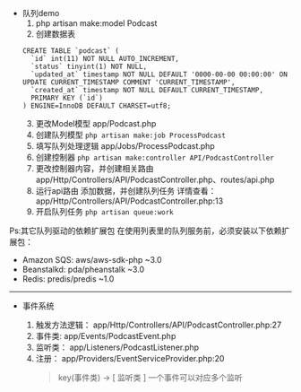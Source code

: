 - 队列demo
    1. php artisan make:model Podcast
    2. 创建数据表
    ```
    CREATE TABLE `podcast` (
      `id` int(11) NOT NULL AUTO_INCREMENT,
      `status` tinyint(1) NOT NULL,
      `updated_at` timestamp NOT NULL DEFAULT '0000-00-00 00:00:00' ON UPDATE CURRENT_TIMESTAMP COMMENT 'CURRENT_TIMESTAMP',
      `created_at` timestamp NOT NULL DEFAULT CURRENT_TIMESTAMP,
      PRIMARY KEY (`id`)
    ) ENGINE=InnoDB DEFAULT CHARSET=utf8;
    ```
    3. 更改Model模型 app/Podcast.php
    4. 创建队列模型 `php artisan make:job ProcessPodcast`
    5. 填写队列处理逻辑 app/Jobs/ProcessPodcast.php
    6. 创建控制器 `php artisan make:controller API/PodcastController`
    7. 更改控制器内容，并创建相关路由 app/Http/Controllers/API/PodcastController.php、routes/api.php
    8. 运行api路由 添加数据，并创建队列任务 详情查看：app/Http/Controllers/API/PodcastController.php:13
    9. 开启队列任务 `php artisan queue:work`
    
Ps:其它队列驱动的依赖扩展包
在使用列表里的队列服务前，必须安装以下依赖扩展包：

- Amazon SQS: aws/aws-sdk-php ~3.0
- Beanstalkd: pda/pheanstalk ~3.0
- Redis: predis/predis ~1.0

---

- 事件系统

    1. 触发方法逻辑： app/Http/Controllers/API/PodcastController.php:27
    2. 事件类: app/Events/PodcastEvent.php
    3. 监听类： app/Listeners/PodcastListener.php
    4. 注册： app/Providers/EventServiceProvider.php:20
        > key(事件类) -> [ 监听类 ] 一个事件可以对应多个监听
